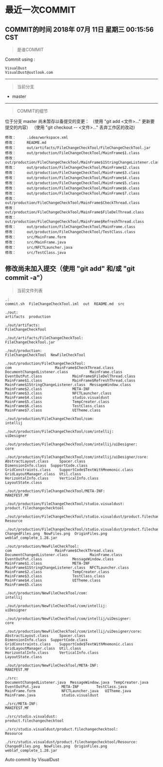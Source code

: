 # 最近一次COMMIT

COMMIT的时间
2018年 07月 11日 星期三 00:15:56 CST
---
> 是谁COMMIT

Commit using :
```
VisualDust
VisualDust@outlook.com
```
---
> 当前分支

* master

---
> COMMIT的细节

位于分支 master
尚未暂存以备提交的变更：
  （使用 "git add <文件>..." 更新要提交的内容）
  （使用 "git checkout -- <文件>..." 丢弃工作区的改动）

	修改：     .idea/workspace.xml
	修改：     README.md
	修改：     out/artifacts/FileChangeCheckTool/FileChangeCheckTool.jar
	修改：     out/production/FileChangeCheckTool/MainFrame$1.class
	修改：     out/production/FileChangeCheckTool/MainFrame$1StringChangeListener.class
	修改：     out/production/FileChangeCheckTool/MainFrame$2.class
	修改：     out/production/FileChangeCheckTool/MainFrame$3.class
	修改：     out/production/FileChangeCheckTool/MainFrame$4.class
	修改：     out/production/FileChangeCheckTool/MainFrame$5.class
	修改：     out/production/FileChangeCheckTool/MainFrame$6.class
	修改：     out/production/FileChangeCheckTool/MainFrame$7.class
	修改：     out/production/FileChangeCheckTool/MainFrame$CheckThread.class
	修改：     out/production/FileChangeCheckTool/MainFrame$FileDelThread.class
	修改：     out/production/FileChangeCheckTool/MainFrame$RefreshThread.class
	修改：     out/production/FileChangeCheckTool/MainFrame.class
	修改：     out/production/FileChangeCheckTool/TestClass.class
	修改：     src/MainFrame.form
	修改：     src/MainFrame.java
	修改：     src/NFCTLauncher.java
	修改：     src/TestClass.java

修改尚未加入提交（使用 "git add" 和/或 "git commit -a"）
---
> 当前文件列表

```
.:
commit.sh  FileChangeCheckTool.iml  out  README.md  src

./out:
artifacts  production

./out/artifacts:
FileChangeCheckTool

./out/artifacts/FileChangeCheckTool:
FileChangeCheckTool.jar

./out/production:
FileChangeCheckTool  NewFileCheckTool

./out/production/FileChangeCheckTool:
com				       MainFrame$CheckThread.class
DocumentChangedListener.class	       MainFrame.class
EventOutPut.class		       MainFrame$FileDelThread.class
MainFrame$1.class		       MainFrame$RefreshThread.class
MainFrame$1StringChangeListener.class  MessageWindow.class
MainFrame$2.class		       META-INF
MainFrame$3.class		       NFCTLauncher.class
MainFrame$4.class		       studio.visualdust
MainFrame$5.class		       TempCreater.class
MainFrame$6.class		       TestClass.class
MainFrame$7.class		       UITheme.class

./out/production/FileChangeCheckTool/com:
intellij

./out/production/FileChangeCheckTool/com/intellij:
uiDesigner

./out/production/FileChangeCheckTool/com/intellij/uiDesigner:
core

./out/production/FileChangeCheckTool/com/intellij/uiDesigner/core:
AbstractLayout.class	 Spacer.class
DimensionInfo.class	 SupportCode.class
GridConstraints.class	 SupportCode$TextWithMnemonic.class
GridLayoutManager.class  Util.class
HorizontalInfo.class	 VerticalInfo.class
LayoutState.class

./out/production/FileChangeCheckTool/META-INF:
MANIFEST.MF

./out/production/FileChangeCheckTool/studio.visualdust:
product.filechangechecktool

./out/production/FileChangeCheckTool/studio.visualdust/product.filechangechecktool:
Resource

./out/production/FileChangeCheckTool/studio.visualdust/product.filechangechecktool/Resource:
ChangedFiles.png  NowFiles.png	OriginFiles.png  weblaf_complete_1.28.jar

./out/production/NewFileCheckTool:
com				       MainFrame$CheckThread.class
DocumentChangedListener.class	       MainFrame.class
EventOutPut.class		       MessageWindow.class
MainFrame$1.class		       META-INF
MainFrame$1StringChangeListener.class  NFCTLauncher.class
MainFrame$2.class		       TempCreater.class
MainFrame$3.class		       TestClass.class
MainFrame$4.class		       UITheme.class
MainFrame$5.class

./out/production/NewFileCheckTool/com:
intellij

./out/production/NewFileCheckTool/com/intellij:
uiDesigner

./out/production/NewFileCheckTool/com/intellij/uiDesigner:
core

./out/production/NewFileCheckTool/com/intellij/uiDesigner/core:
AbstractLayout.class	 Spacer.class
DimensionInfo.class	 SupportCode.class
GridConstraints.class	 SupportCode$TextWithMnemonic.class
GridLayoutManager.class  Util.class
HorizontalInfo.class	 VerticalInfo.class
LayoutState.class

./out/production/NewFileCheckTool/META-INF:
MANIFEST.MF

./src:
DocumentChangedListener.java  MessageWindow.java  TempCreater.java
EventOutPut.java	      META-INF		  TestClass.java
MainFrame.form		      NFCTLauncher.java   UITheme.java
MainFrame.java		      studio.visualdust

./src/META-INF:
MANIFEST.MF

./src/studio.visualdust:
product.filechangechecktool

./src/studio.visualdust/product.filechangechecktool:
Resource

./src/studio.visualdust/product.filechangechecktool/Resource:
ChangedFiles.png  NowFiles.png	OriginFiles.png  weblaf_complete_1.28.jar
```

Auto commit by VisualDust
